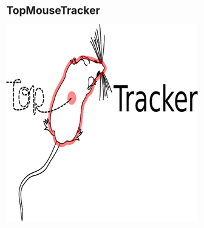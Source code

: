 # TopMouseTracker

<a href="url"><img src="https://github.com/Tom-top/TopMouseTracker/blob/master/Images/TopMouseTracker_Logo.png" align="center" height="523" width="781" ></a>
